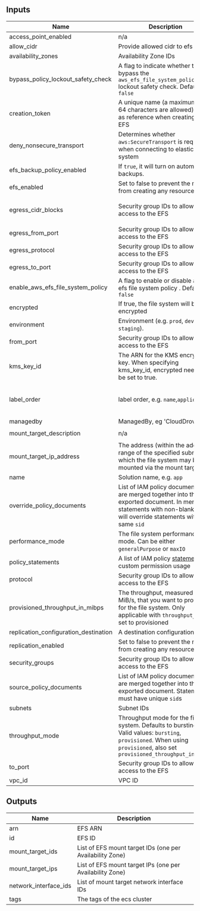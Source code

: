 ## Inputs

| Name | Description | Type | Default | Required |
|------|-------------|------|---------|:--------:|
| access\_point\_enabled | n/a | `bool` | `true` | no |
| allow\_cidr | Provide allowed cidr to efs | `list(any)` | `[]` | no |
| availability\_zones | Availability Zone IDs | `list(string)` | n/a | yes |
| bypass\_policy\_lockout\_safety\_check | A flag to indicate whether to bypass the `aws_efs_file_system_policy` lockout safety check. Defaults to `false` | `bool` | `false` | no |
| creation\_token | A unique name (a maximum of 64 characters are allowed) used as reference when creating the EFS | `string` | n/a | yes |
| deny\_nonsecure\_transport | Determines whether `aws:SecureTransport` is required when connecting to elastic file system | `bool` | `false` | no |
| efs\_backup\_policy\_enabled | If `true`, it will turn on automatic backups. | `bool` | `true` | no |
| efs\_enabled | Set to false to prevent the module from creating any resources | `bool` | `true` | no |
| egress\_cidr\_blocks | Security group IDs to allow access to the EFS | `list(string)` | <pre>[<br>  "0.0.0.0/0"<br>]</pre> | no |
| egress\_from\_port | Security group IDs to allow access to the EFS | `number` | `0` | no |
| egress\_protocol | Security group IDs to allow access to the EFS | `number` | `-1` | no |
| egress\_to\_port | Security group IDs to allow access to the EFS | `number` | `0` | no |
| enable\_aws\_efs\_file\_system\_policy | A flag to enable or disable aws efs file system policy . Defaults to `false` | `bool` | `false` | no |
| encrypted | If true, the file system will be encrypted | `bool` | `true` | no |
| environment | Environment (e.g. `prod`, `dev`, `staging`). | `string` | `"test"` | no |
| from\_port | Security group IDs to allow access to the EFS | `number` | `2049` | no |
| kms\_key\_id | The ARN for the KMS encryption key. When specifying kms\_key\_id, encrypted needs to be set to true. | `string` | `""` | no |
| label\_order | label order, e.g. `name`,`application` | `list(any)` | <pre>[<br>  "name",<br>  "environment"<br>]</pre> | no |
| managedby | ManagedBy, eg 'CloudDrove'. | `string` | `"hello@clouddrove.com"` | no |
| mount\_target\_description | n/a | `string` | `"this is mount target security group "` | no |
| mount\_target\_ip\_address | The address (within the address range of the specified subnet) at which the file system may be mounted via the mount target | `string` | `null` | no |
| name | Solution name, e.g. `app` | `string` | `""` | no |
| override\_policy\_documents | List of IAM policy documents that are merged together into the exported document. In merging, statements with non-blank `sid`s will override statements with the same `sid` | `list(string)` | `[]` | no |
| performance\_mode | The file system performance mode. Can be either `generalPurpose` or `maxIO` | `string` | `"generalPurpose"` | no |
| policy\_statements | A list of IAM policy [statements](https://registry.terraform.io/providers/hashicorp/aws/latest/docs/data-sources/iam_policy_document#statement) for custom permission usage | `any` | `[]` | no |
| protocol | Security group IDs to allow access to the EFS | `string` | `"tcp"` | no |
| provisioned\_throughput\_in\_mibps | The throughput, measured in MiB/s, that you want to provision for the file system. Only applicable with `throughput_mode` set to provisioned | `string` | `0` | no |
| replication\_configuration\_destination | A destination configuration block | `any` | `{}` | no |
| replication\_enabled | Set to false to prevent the module from creating any resources | `bool` | `true` | no |
| security\_groups | Security group IDs to allow access to the EFS | `list(string)` | n/a | yes |
| source\_policy\_documents | List of IAM policy documents that are merged together into the exported document. Statements must have unique `sid`s | `list(string)` | `[]` | no |
| subnets | Subnet IDs | `list(string)` | n/a | yes |
| throughput\_mode | Throughput mode for the file system. Defaults to bursting. Valid values: `bursting`, `provisioned`. When using `provisioned`, also set `provisioned_throughput_in_mibps` | `string` | `"bursting"` | no |
| to\_port | Security group IDs to allow access to the EFS | `number` | `2049` | no |
| vpc\_id | VPC ID | `string` | n/a | yes |

## Outputs

| Name | Description |
|------|-------------|
| arn | EFS ARN |
| id | EFS ID |
| mount\_target\_ids | List of EFS mount target IDs (one per Availability Zone) |
| mount\_target\_ips | List of EFS mount target IPs (one per Availability Zone) |
| network\_interface\_ids | List of mount target network interface IDs |
| tags | The tags of the ecs cluster |

